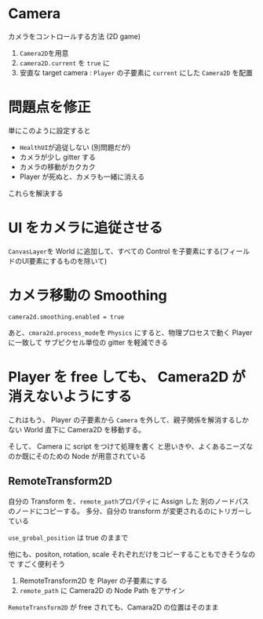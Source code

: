 # Camera

カメラをコントロールする方法 (2D game)

1. `Camera2D`を用意
2. `camera2D.current` を `true` に
3. 安直な target camera : `Player` の子要素に `current` にした `Camera2D` を配置


# 問題点を修正

単にこのように設定すると

- `HealthUI`が追従しない (別問題だが)
- カメラが少し gitter する
- カメラの移動がカクカク
- Player が死ぬと、カメラも一緒に消える

これらを解決する

# UI をカメラに追従させる

`CanvasLayer`を World に追加して、すべての Control を子要素にする(フィールドのUI要素にするものを除いて)

# カメラ移動の Smoothing

`camera2d.smoothing.enabled = true`

あと、`cmara2d.process_mode`を `Physics` にすると、物理プロセスで動く Player に一致して
サブピクセル単位の gitter を軽減できる


# Player を free しても、 Camera2D が消えないようにする

これはもう、 Player の子要素から `Camera` を外して、親子関係を解消するしかない
World 直下に Camera2D を移動する。

そして、 Camera に script をつけて処理を書く
と思いきや、よくあるニーズなのか既にそのための Node が用意されている

## RemoteTransform2D

自分の Transform を、`remote_path`プロパティに Assign した
別のノードパスのノードにコピーする。
多分、自分の transform が変更されるのにトリガーしている

`use_grobal_position` は true のままで

他にも、positon, rotation, scale それぞれだけをコピーすることもできそうなので
すごく便利そう

1. RemoteTransform2D を Player の子要素にする
2. `remote_path` に Camera2D の Node Path をアサイン

`RemoteTransform2D` が free されても、Camara2D の位置はそのまま



